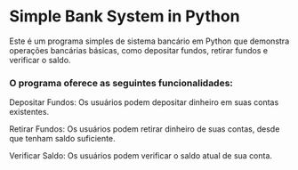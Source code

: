 # Simple Bank System in Python
Este é um programa simples de sistema bancário em Python que demonstra operações bancárias básicas, como depositar fundos, retirar fundos e verificar o saldo.

### O programa oferece as seguintes funcionalidades:

Depositar Fundos: Os usuários podem depositar dinheiro em suas contas existentes.

Retirar Fundos: Os usuários podem retirar dinheiro de suas contas, desde que tenham saldo suficiente.

Verificar Saldo: Os usuários podem verificar o saldo atual de sua conta.
